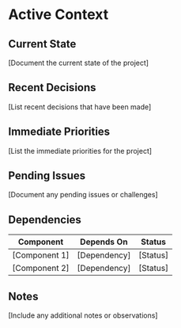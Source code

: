 # Active Context

## Current State

[Document the current state of the project]

## Recent Decisions

[List recent decisions that have been made]

## Immediate Priorities

[List the immediate priorities for the project]

## Pending Issues

[Document any pending issues or challenges]

## Dependencies

| Component | Depends On | Status |
|-----------|------------|--------|
| [Component 1] | [Dependency] | [Status] |
| [Component 2] | [Dependency] | [Status] |

## Notes

[Include any additional notes or observations]
